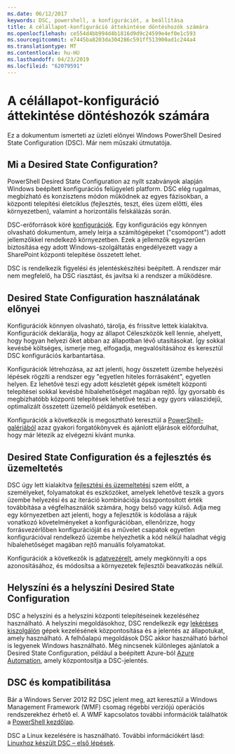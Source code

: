 ```yaml
---
ms.date: 06/12/2017
keywords: DSC, powershell, a konfigurációt, a beállítása
title: A célállapot-konfiguráció áttekintése döntéshozók számára
ms.openlocfilehash: ce554d4bb994d4b1816d9d9c24599e4ef0e1c593
ms.sourcegitcommit: e7445ba8203da304286c591ff513900ad1c244a4
ms.translationtype: MT
ms.contentlocale: hu-HU
ms.lasthandoff: 04/23/2019
ms.locfileid: "62079591"
---
```

# <a name="desired-state-configuration-overview-for-decision-makers"></a>A célállapot-konfiguráció áttekintése döntéshozók számára

Ez a dokumentum ismerteti az üzleti előnyei Windows PowerShell Desired State Configuration (DSC). Már nem műszaki útmutatója.

## <a name="what-is-desired-state-configuration"></a>Mi a Desired State Configuration?

PowerShell Desired State Configuration az nyílt szabványok alapján Windows beépített konfigurációs felügyeleti platform. DSC elég rugalmas, megbízható és konzisztens módon működnek az egyes fázisokban, a központi telepítési életciklus (fejlesztés, teszt, éles üzem előtti, éles környezetben), valamint a horizontális felskálázás során.

DSC-erőforrások köré [konfigurációk](../configurations/configurations.md).
Egy konfigurációs egy könnyen olvasható dokumentum, amely leírja a számítógépeket ("csomópont") adott jellemzőkkel rendelkező környezetben.
Ezek a jellemzők egyszerűen biztosítása egy adott Windows-szolgáltatás engedélyezett vagy a SharePoint központi telepítése összetett lehet.

DSC is rendelkezik figyelési és jelentéskészítési beépített.
A rendszer már nem megfelelő, ha DSC riasztást, és javítsa ki a rendszer a működésre.

## <a name="benefits-of-using-desired-state-configuration"></a>Desired State Configuration használatának előnyei

Konfigurációk könnyen olvasható, tárolja, és frissítve lettek kialakítva.
Konfigurációk deklarálja, hogy az állapot Céleszközök kell lennie, ahelyett, hogy hogyan helyezi őket abban az állapotban lévő utasításokat.
Így sokkal kevésbé költséges, ismerje meg, elfogadja, megvalósításához és keresztül DSC konfigurációs karbantartása.

Konfigurációk létrehozása, az azt jelenti, hogy összetett üzembe helyezési lépések rögzíti a rendszer egy "egyetlen hiteles forrásaként", egyetlen helyen.
Ez lehetővé teszi egy adott készletét gépek ismételt központi telepítései sokkal kevésbé hibalehetőséget magában rejtő.
Így gyorsabb és megbízhatóbb központi telepítések lehetővé teszi a egy gyors válaszidejű, optimalizált összetett üzemelő példányok esetében.

Konfigurációk a következők is megosztható keresztül a [PowerShell-galériából](https://powershellgallery.com) azaz gyakori forgatókönyvek és ajánlott eljárások előfordulhat, hogy már létezik az elvégezni kívánt munka.


## <a name="desired-state-configuration-and-devops"></a>Desired State Configuration és a fejlesztés és üzemeltetés

DSC úgy lett kialakítva [fejlesztési és üzemeltetési](http://blogs.technet.com/b/ashleymcglone/archive/2015/11/20/devops-for-n00bs-ie-windows-people.aspx) szem előtt, a személyeket, folyamatokat és eszközöket, amelyek lehetővé teszik a gyors üzembe helyezési és az iteráció kombinációja összpontosított érték továbbítása a végfelhasználók számára, hogy belső vagy külső.
Adja meg egy környezetben azt jelenti, hogy a fejlesztők is kódolása a rájuk vonatkozó követelményeket a konfigurációban, ellenőrizze, hogy forrásvezérlőben konfigurációját és a művelet csapatok egyetlen konfigurációval rendelkező üzembe helyezhetik a kód nélkül haladhat végig hibalehetőséget magában rejtő manuális folyamatokat.

Konfigurációk a következők is [adatvezérelt](../configurations/configData.md), amely megkönnyíti a ops azonosításához, és módosítsa a környezetek fejlesztői beavatkozás nélkül.

## <a name="desired-state-configuration-on-premises-and-off-premises"></a>Helyszíni és a helyszíni Desired State Configuration
DSC a helyszíni és a helyszíni központi telepítéseinek kezeléséhez használható.
A helyszíni megoldásokhoz, DSC rendelkezik egy [lekéréses kiszolgálón](../pull-server/pullServer.md) gépek kezelésének központosítása és a jelentés az állapotukat, amely használható.
A felhőalapú megoldások DSC akkor használható bárhol is legyenek Windows használható.
Még nincsenek különleges ajánlatok a Desired State Configuration, például a beépített Azure-ból [Azure Automation](https://azure.microsoft.com/en-us/documentation/services/automation/), amely központosítja a DSC-jelentés.

## <a name="dsc-and-compatibility"></a>DSC és kompatibilitása

Bár a Windows Server 2012 R2 DSC jelent meg, azt keresztül a Windows Management Framework (WMF) csomag régebbi verziójú operációs rendszerekhez érhető el.
A WMF kapcsolatos további információk találhatók a [PowerShell kezdőlap](/powershell/).

DSC a Linux kezelésére is használható. További információkért lásd: [Linuxhoz készült DSC – első lépések](../getting-started/lnxGettingStarted.md).
